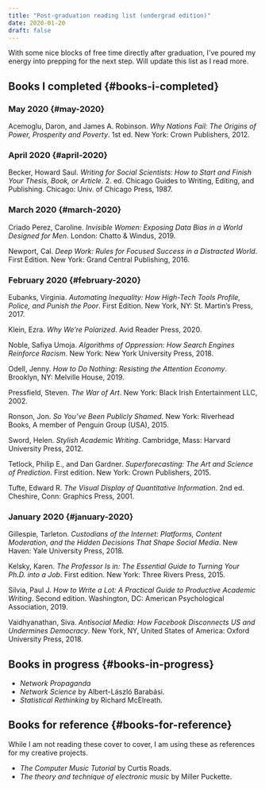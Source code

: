 ```yaml
---
title: "Post-graduation reading list (undergrad edition)"
date: 2020-01-20
draft: false
---
```


With some nice blocks of free time directly after graduation, I've poured my energy into prepping for the next step. Will update this list as I read more.


## Books I completed {#books-i-completed}


### May 2020 {#may-2020}

Acemoglu, Daron, and James A. Robinson. _Why Nations Fail: The Origins of Power, Prosperity and Poverty_. 1st ed. New York: Crown Publishers, 2012.


### April 2020 {#april-2020}

Becker, Howard Saul. _Writing for Social Scientists: How to Start and Finish Your Thesis, Book, or Article_. 2. ed. Chicago Guides to Writing, Editing, and Publishing. Chicago: Univ. of Chicago Press, 1987.


### March 2020 {#march-2020}

Criado Perez, Caroline. _Invisible Women: Exposing Data Bias in a World Designed for Men_. London: Chatto & Windus, 2019.

Newport, Cal. _Deep Work: Rules for Focused Success in a Distracted World_. First Edition. New York: Grand Central Publishing, 2016.


### February 2020 {#february-2020}

Eubanks, Virginia. _Automating Inequality: How High-Tech Tools Profile, Police, and Punish the Poor_. First Edition. New York, NY: St. Martin’s Press, 2017.

Klein, Ezra. _Why We’re Polarized_. Avid Reader Press, 2020.

Noble, Safiya Umoja. _Algorithms of Oppression: How Search Engines Reinforce Racism_. New York: New York University Press, 2018.

Odell, Jenny. _How to Do Nothing: Resisting the Attention Economy_. Brooklyn, NY: Melville House, 2019.

Pressfield, Steven. _The War of Art_. New York: Black Irish Entertainment LLC, 2002.

Ronson, Jon. _So You’ve Been Publicly Shamed_. New York: Riverhead Books, A member of Penguin Group (USA), 2015.

Sword, Helen. _Stylish Academic Writing_. Cambridge, Mass: Harvard University Press, 2012.

Tetlock, Philip E., and Dan Gardner. _Superforecasting: The Art and Science of Prediction_. First edition. New York: Crown Publishers, 2015.

Tufte, Edward R. _The Visual Display of Quantitative Information_. 2nd ed. Cheshire, Conn: Graphics Press, 2001.


### January 2020 {#january-2020}

Gillespie, Tarleton. _Custodians of the Internet: Platforms, Content Moderation, and the Hidden Decisions That Shape Social Media_. New Haven: Yale University Press, 2018.

Kelsky, Karen. _The Professor Is in: The Essential Guide to Turning Your Ph.D. into a Job_. First edition. New York: Three Rivers Press, 2015.

Silvia, Paul J. _How to Write a Lot: A Practical Guide to Productive Academic Writing_. Second edition. Washington, DC: American Psychological Association, 2019.

Vaidhyanathan, Siva. _Antisocial Media: How Facebook Disconnects US and Undermines Democracy_. New York, NY, United States of America: Oxford University Press, 2018.


## Books in progress {#books-in-progress}

-   _Network Propaganda_
-   _Network Science_ by Albert-László Barabási.
-   _Statistical Rethinking_ by Richard McElreath.


## Books for reference {#books-for-reference}

While I am not reading these cover to cover, I am using these as references for my creative projects.

-   _The Computer Music Tutorial_ by Curtis Roads.
-   _The theory and technique of electronic music_ by Miller Puckette.

